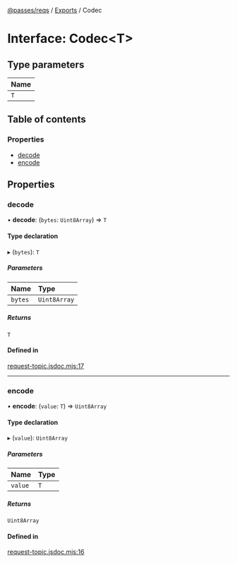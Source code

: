 [@passes/reqs](../README.md) / [Exports](../modules.md) / Codec

# Interface: Codec\<T\>

## Type parameters

| Name |
| :------ |
| `T` |

## Table of contents

### Properties

- [decode](Codec.md#decode)
- [encode](Codec.md#encode)

## Properties

### decode

• **decode**: (`bytes`: `Uint8Array`) => `T`

#### Type declaration

▸ (`bytes`): `T`

##### Parameters

| Name | Type |
| :------ | :------ |
| `bytes` | `Uint8Array` |

##### Returns

`T`

#### Defined in

[request-topic.jsdoc.mjs:17](https://github.com/passes-org/passes/blob/8e6096b/packages/reqs/src/request-topic.jsdoc.mjs#L17)

___

### encode

• **encode**: (`value`: `T`) => `Uint8Array`

#### Type declaration

▸ (`value`): `Uint8Array`

##### Parameters

| Name | Type |
| :------ | :------ |
| `value` | `T` |

##### Returns

`Uint8Array`

#### Defined in

[request-topic.jsdoc.mjs:16](https://github.com/passes-org/passes/blob/8e6096b/packages/reqs/src/request-topic.jsdoc.mjs#L16)
